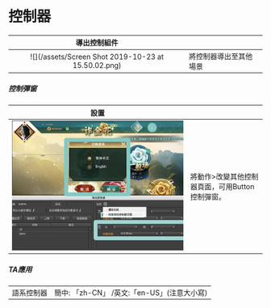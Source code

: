 # 控制器

| 導出控制組件 |  |
| :---: | :--- |
| ![](/assets/Screen Shot 2019-10-23 at 15.50.02.png) | 將控制器導出至其他場景 |

##### 控制彈窗

| 設置 |  |
| :---: | :--- |
| ![](.gitbook/assets/action_page.jpg) | 將動作&gt;改變其他控制器頁面，可用Button控制彈窗。 |

##### TA應用

|  |  |
| :---: | :--- |
| 語系控制器 | 簡中: 「zh-CN」 /英文:「en-US」\(注意大小寫\) |



